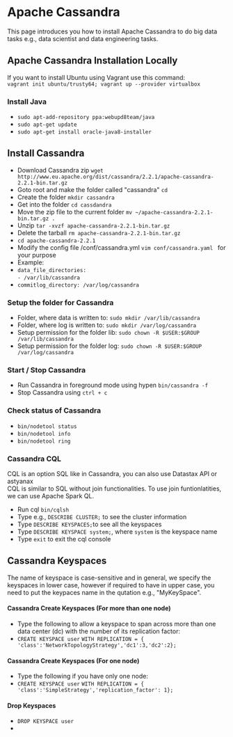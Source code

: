 # Apache Cassandra
 This page introduces you how to install Apache Cassandra 
 to do big data tasks e.g., data scientist and data engineering tasks.
## Apache Cassandra Installation Locally
If you want to install Ubuntu using Vagrant use this command: <br>
`vagrant init ubuntu/trusty64; vagrant up --provider virtualbox`

### Install Java
- `sudo apt-add-repository ppa:webupd8team/java`
- `sudo apt-get update`
- `sudo apt-get install oracle-java8-installer`

## Install Cassandra
- Download Cassandra zip `wget http://www.eu.apache.org/dist/cassandra/2.2.1/apache-cassandra-2.2.1-bin.tar.gz`
- Goto root and make the folder called "cassandra"  `cd `
- Create the folder `mkdir cassandra `
- Get into the folder `cd cassdandra`
- Move the zip file to the current folder `mv ~/apache-cassandra-2.2.1-bin.tar.gz .`
- Unzip `tar -xvzf apache-cassandra-2.2.1-bin.tar.gz`
- Delete the tarball `rm apache-cassandra-2.2.1-bin.tar.gz`
- `cd apache-cassandra-2.2.1`
- Modify the config file /conf/cassandra.yml  `vim conf/cassandra.yaml ` for your purpose
- Example: 
- `data_file_directories:` <br>
    `- /var/lib/cassandra`
- `commitlog_directory: /var/log/cassandra`
  
### Setup the folder for Cassandra
- Folder, where data is written to: `sudo mkdir /var/lib/cassandra`
- Folder, where log is written to:  `sudo mkdir /var/log/cassandra`
- Setup permission for the folder lib: `sudo chown -R $USER:$GROUP /var/lib/cassandra`
- Setup permission for the folder log: `sudo chown -R $USER:$GROUP /var/log/cassandra`

### Start / Stop Cassandra
- Run Cassandra in foreground mode using hypen   `bin/cassandra -f `
- Stop Cassandra using `ctrl + c `

### Check status of Cassandra
 - `bin/nodetool status`
 - `bin/nodetool info`
 - `bin/nodetool ring`
 
### Cassandra CQL
CQL is an option SQL like in Cassandra, you can also use Datastax API or astyanax <br>
CQL is similar to SQL  without join functionalities. To use join funtionlatities, 
we can use Apache Spark QL. 
 - Run cql  `bin/cqlsh`
 - Type e.g.,  `DESCRIBE CLUSTER;` to  see the cluster information
 - Type `DESCRIBE KEYSPACES;`to see all the keyspaces
 - Type `DESCRIBE KEYSPACE system;`, where `system` is the keyspace name
 - Type `exit` to exit the cql console

## Cassandra Keyspaces
The name of keyspace is case-sensitive and in general, we specify the keyspaces in lower case, however if required to have in upper case, you need to put the keypaces name in the qutation e.g., "MyKeySpace".
#### Cassandra Create Keyspaces (For more than one node)
 - Type the following to allow a keyspace to span across more than one data center (dc) with the number of its replication factor:
 - `CREATE KEYSPACE user`
   `WITH REPLICATION = { 'class':'NetworkTopologyStrategy','dc1':3,'dc2':2};`

#### Cassandra Create Keyspaces (For one node)
 - Type the following  if you have only one node:
 - `CREATE KEYSPACE user`
   `WITH REPLICATION = { 'class':'SimpleStrategy','replication_factor': 1};`

#### Drop Keyspaces
 - `DROP KEYSPACE user`
 - 
